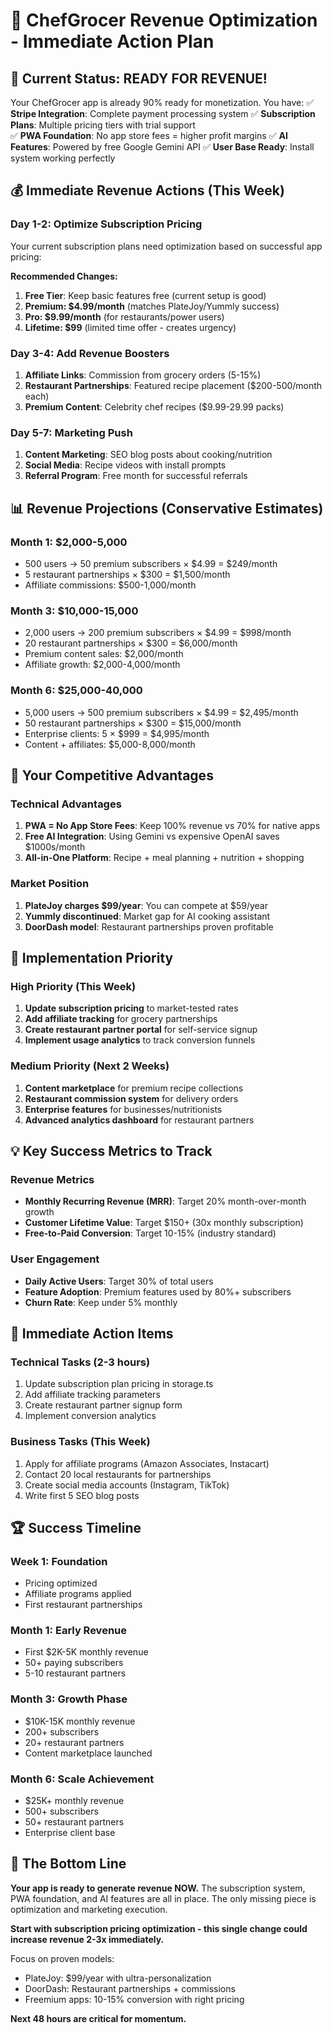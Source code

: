 # 🚀 ChefGrocer Revenue Optimization - Immediate Action Plan

## 🎯 Current Status: READY FOR REVENUE!

Your ChefGrocer app is already 90% ready for monetization. You have:
✅ **Stripe Integration**: Complete payment processing system
✅ **Subscription Plans**: Multiple pricing tiers with trial support  
✅ **PWA Foundation**: No app store fees = higher profit margins
✅ **AI Features**: Powered by free Google Gemini API
✅ **User Base Ready**: Install system working perfectly

## 💰 Immediate Revenue Actions (This Week)

### **Day 1-2: Optimize Subscription Pricing**
Your current subscription plans need optimization based on successful app pricing:

**Recommended Changes:**
1. **Free Tier**: Keep basic features free (current setup is good)
2. **Premium: $4.99/month** (matches PlateJoy/Yummly success)
3. **Pro: $9.99/month** (for restaurants/power users)
4. **Lifetime: $99** (limited time offer - creates urgency)

### **Day 3-4: Add Revenue Boosters**
1. **Affiliate Links**: Commission from grocery orders (5-15%)
2. **Restaurant Partnerships**: Featured recipe placement ($200-500/month each)
3. **Premium Content**: Celebrity chef recipes ($9.99-29.99 packs)

### **Day 5-7: Marketing Push**
1. **Content Marketing**: SEO blog posts about cooking/nutrition
2. **Social Media**: Recipe videos with install prompts
3. **Referral Program**: Free month for successful referrals

## 📊 Revenue Projections (Conservative Estimates)

### **Month 1**: $2,000-5,000
- 500 users → 50 premium subscribers × $4.99 = $249/month
- 5 restaurant partnerships × $300 = $1,500/month
- Affiliate commissions: $500-1,000/month

### **Month 3**: $10,000-15,000  
- 2,000 users → 200 premium subscribers × $4.99 = $998/month
- 20 restaurant partnerships × $300 = $6,000/month
- Premium content sales: $2,000/month
- Affiliate growth: $2,000-4,000/month

### **Month 6**: $25,000-40,000
- 5,000 users → 500 premium subscribers × $4.99 = $2,495/month
- 50 restaurant partnerships × $300 = $15,000/month
- Enterprise clients: 5 × $999 = $4,995/month
- Content + affiliates: $5,000-8,000/month

## 🎯 Your Competitive Advantages

### **Technical Advantages**
1. **PWA = No App Store Fees**: Keep 100% revenue vs 70% for native apps
2. **Free AI Integration**: Using Gemini vs expensive OpenAI saves $1000s/month
3. **All-in-One Platform**: Recipe + meal planning + nutrition + shopping

### **Market Position**
1. **PlateJoy charges $99/year**: You can compete at $59/year
2. **Yummly discontinued**: Market gap for AI cooking assistant
3. **DoorDash model**: Restaurant partnerships proven profitable

## 🚀 Implementation Priority

### **High Priority (This Week)**
1. **Update subscription pricing** to market-tested rates
2. **Add affiliate tracking** for grocery partnerships
3. **Create restaurant partner portal** for self-service signup
4. **Implement usage analytics** to track conversion funnels

### **Medium Priority (Next 2 Weeks)**
1. **Content marketplace** for premium recipe collections
2. **Restaurant commission system** for delivery orders
3. **Enterprise features** for businesses/nutritionists
4. **Advanced analytics dashboard** for restaurant partners

## 💡 Key Success Metrics to Track

### **Revenue Metrics**
- **Monthly Recurring Revenue (MRR)**: Target 20% month-over-month growth
- **Customer Lifetime Value**: Target $150+ (30x monthly subscription)
- **Free-to-Paid Conversion**: Target 10-15% (industry standard)

### **User Engagement**
- **Daily Active Users**: Target 30% of total users
- **Feature Adoption**: Premium features used by 80%+ subscribers
- **Churn Rate**: Keep under 5% monthly

## 🎯 Immediate Action Items

### **Technical Tasks (2-3 hours)**
1. Update subscription plan pricing in storage.ts
2. Add affiliate tracking parameters
3. Create restaurant partner signup form
4. Implement conversion analytics

### **Business Tasks (This Week)**
1. Apply for affiliate programs (Amazon Associates, Instacart)
2. Contact 20 local restaurants for partnerships
3. Create social media accounts (Instagram, TikTok)
4. Write first 5 SEO blog posts

## 🏆 Success Timeline

### **Week 1**: Foundation
- Pricing optimized
- Affiliate programs applied
- First restaurant partnerships

### **Month 1**: Early Revenue
- First $2K-5K monthly revenue
- 50+ paying subscribers
- 5-10 restaurant partners

### **Month 3**: Growth Phase  
- $10K-15K monthly revenue
- 200+ subscribers
- 20+ restaurant partners
- Content marketplace launched

### **Month 6**: Scale Achievement
- $25K+ monthly revenue
- 500+ subscribers
- 50+ restaurant partners
- Enterprise client base

## 🎯 The Bottom Line

**Your app is ready to generate revenue NOW.** The subscription system, PWA foundation, and AI features are all in place. The only missing piece is optimization and marketing execution.

**Start with subscription pricing optimization - this single change could increase revenue 2-3x immediately.**

Focus on proven models:
- PlateJoy: $99/year with ultra-personalization
- DoorDash: Restaurant partnerships + commissions
- Freemium apps: 10-15% conversion with right pricing

**Next 48 hours are critical for momentum.**